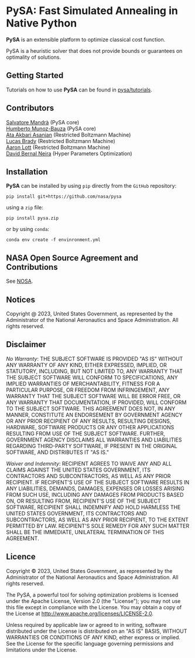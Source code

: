 # PySA: Fast Simulated Annealing in Native Python

**PySA** is an extensible platform to optimize classical cost function.

PySA is a heuristic solver that does not provide bounds or guarantees on optimality of solutions.

## Getting Started

Tutorials on how to use **PySA** can be found in
[pysa/tutorials](https://github.com/nasa/pysa/tree/main/tutorials).

## Contributors

[Salvatore Mandrà](https://github.com/s-mandra) (PySA core)<br>
[Humberto Munoz-Bauza](https://github.com/hmunozb) (PySA core)<br>
[Ata Akbari Asanjan](https://github.com/) (Restricted Boltzmann Machine)<br>
[Lucas Brady](https://github.com/) (Restricted Boltzmann Machine)<br>
[Aaron Lott](https://github.com/) (Restricted Boltzmann Machine)<br>
[David Bernal Neira](https://github.com/bernalde) (Hyper Parameters Optimization)<br>

## Installation

**PySA** can be installed by using `pip` directly from the `GitHub` 
repository:
```
pip install git+https://github.com/nasa/pysa
```
using a `zip` file:
```
pip install pysa.zip
```
or by using `conda`:
```
conda env create -f envinronment.yml
```

## NASA Open Source Agreement and Contributions

See [NOSA](https://github.com/nasa/pysa/tree/main/docs/nasa-cla/).

## Notices

Copyright @ 2023, United States Government, as represented by the Administrator
of the National Aeronautics and Space Administration. All rights reserved.

## Disclaimer

_No Warranty_: THE SUBJECT SOFTWARE IS PROVIDED "AS IS" WITHOUT ANY WARRANTY OF
ANY KIND, EITHER EXPRESSED, IMPLIED, OR STATUTORY, INCLUDING, BUT NOT LIMITED
TO, ANY WARRANTY THAT THE SUBJECT SOFTWARE WILL CONFORM TO SPECIFICATIONS, ANY
IMPLIED WARRANTIES OF MERCHANTABILITY, FITNESS FOR A PARTICULAR PURPOSE, OR
FREEDOM FROM INFRINGEMENT, ANY WARRANTY THAT THE SUBJECT SOFTWARE WILL BE ERROR
FREE, OR ANY WARRANTY THAT DOCUMENTATION, IF PROVIDED, WILL CONFORM TO THE
SUBJECT SOFTWARE. THIS AGREEMENT DOES NOT, IN ANY MANNER, CONSTITUTE AN
ENDORSEMENT BY GOVERNMENT AGENCY OR ANY PRIOR RECIPIENT OF ANY RESULTS,
RESULTING DESIGNS, HARDWARE, SOFTWARE PRODUCTS OR ANY OTHER APPLICATIONS
RESULTING FROM USE OF THE SUBJECT SOFTWARE.  FURTHER, GOVERNMENT AGENCY
DISCLAIMS ALL WARRANTIES AND LIABILITIES REGARDING THIRD-PARTY SOFTWARE, IF
PRESENT IN THE ORIGINAL SOFTWARE, AND DISTRIBUTES IT "AS IS."

_Waiver and Indemnity_:  RECIPIENT AGREES TO WAIVE ANY AND ALL CLAIMS AGAINST
THE UNITED STATES GOVERNMENT, ITS CONTRACTORS AND SUBCONTRACTORS, AS WELL AS
ANY PRIOR RECIPIENT.  IF RECIPIENT'S USE OF THE SUBJECT SOFTWARE RESULTS IN ANY
LIABILITIES, DEMANDS, DAMAGES, EXPENSES OR LOSSES ARISING FROM SUCH USE,
INCLUDING ANY DAMAGES FROM PRODUCTS BASED ON, OR RESULTING FROM, RECIPIENT'S
USE OF THE SUBJECT SOFTWARE, RECIPIENT SHALL INDEMNIFY AND HOLD HARMLESS THE
UNITED STATES GOVERNMENT, ITS CONTRACTORS AND SUBCONTRACTORS, AS WELL AS ANY
PRIOR RECIPIENT, TO THE EXTENT PERMITTED BY LAW.  RECIPIENT'S SOLE REMEDY FOR
ANY SUCH MATTER SHALL BE THE IMMEDIATE, UNILATERAL TERMINATION OF THIS
AGREEMENT. 

## Licence

Copyright © 2023, United States Government, as represented by the Administrator
of the National Aeronautics and Space Administration. All rights reserved.

The PySA, a powerful tool for solving optimization problems is licensed under
the Apache License, Version 2.0 (the "License"); you may not use this file
except in compliance with the License. You may obtain a copy of the License at
http://www.apache.org/licenses/LICENSE-2.0. 

Unless required by applicable law or agreed to in writing, software distributed
under the License is distributed on an "AS IS" BASIS, WITHOUT WARRANTIES OR
CONDITIONS OF ANY KIND, either express or implied. See the License for the
specific language governing permissions and limitations under the License.

